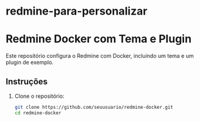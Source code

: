 # redmine-para-personalizar
 
# Redmine Docker com Tema e Plugin

Este repositório configura o Redmine com Docker, incluindo um tema e um plugin de exemplo.

## Instruções

1. Clone o repositório:
   ```bash
   git clone https://github.com/seuusuario/redmine-docker.git
   cd redmine-docker
